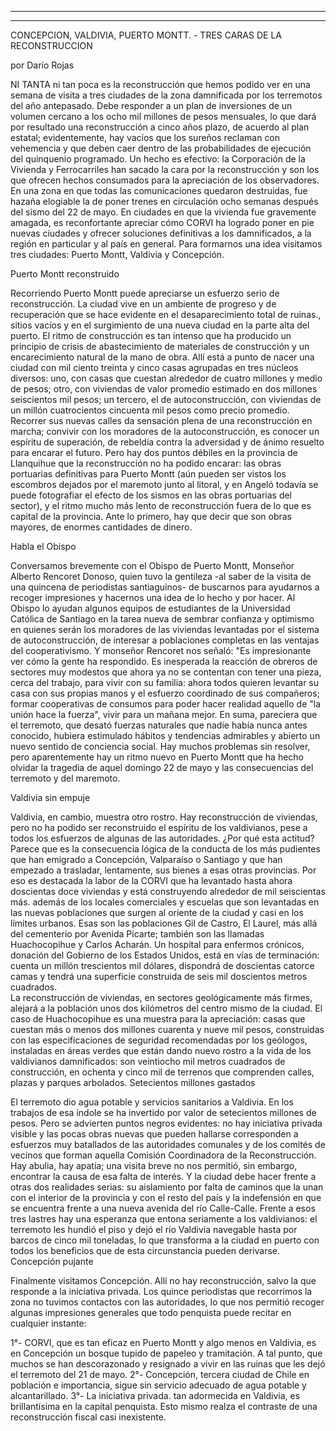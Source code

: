 ﻿
--- 
--- 

CONCEPCION, VALDIVIA, PUERTO MONTT. -
TRES CARAS DE LA RECONSTRUCCION

por Darío Rojas

NI TANTA ni tan poca es la reconstrucción que hemos podido ver en una semana de visita a tres ciudades de la zona damnificada por los terremotos del año antepasado. Debe responder a un plan de inversiones de un volumen cercano a los ocho mil millones de pesos mensuales, lo que dará por resultado una reconstrucción a cinco años plazo, de acuerdo al plan estatal; evidentemente, hay vacíos que los sureños reclaman con vehemencia y que deben caer dentro de las probabilidades de ejecución del quinquenio programado.
Un hecho es efectivo: la Corporación de la Vivienda y Ferrocarriles han sacado la cara por la reconstrucción y son los que ofrecen hechos consumados para la apreciación de los observadores. En una zona en que todas las comunicaciones quedaron destruidas, fue hazaña elogiable la de poner trenes en circulación ocho semanas después del sismo del 22 de mayo. En ciudades en que la vivienda fue gravemente amagada, es reconfortante apreciar cómo CORVI ha logrado poner en pie nuevas ciudades y ofrecer soluciones definitivas a los damnificados, a la región en particular y al país en general. Para formarnos una idea visitamos tres ciudades: Puerto Montt, Valdivia y Concepción.

Puerto Montt reconstruido 

Recorriendo Puerto Montt puede apreciarse un esfuerzo serio de reconstrucción. La ciudad vive en un ambiente de progreso y de recuperación que se hace evidente en el desaparecimiento total de ruinas., sitios vacíos y en el surgimiento de una nueva ciudad en la parte alta del puerto. El ritmo de construcción es tan intenso que ha producido un principio de crisis de abastecimiento de materiales de construcción y un encarecimiento natural de la mano de obra. Allí está a punto de nacer una ciudad con mil ciento treinta y cinco casas agrupadas en tres núcleos diversos: uno, con casas que cuestan alrededor de cuatro millones y medio de pesos; otro, con viviendas de valor promedio estimado en dos millones seiscientos mil pesos; un tercero, el de autoconstrucción, con viviendas de un millón cuatrocientos cincuenta mil pesos como precio promedio. Recorrer sus nuevas calles da sensación plena de una reconstrucción en marcha; convivir con los moradores de la autoconstrucción, es conocer un espíritu de superación, de rebeldía contra la adversidad y de ánimo resuelto para encarar el futuro. Pero hay dos puntos débiles en la provincia de Llanquihue que la reconstrucción no ha podido encarar: las obras portuarias definitivas para Puerto Montt (aún pueden ser vistos los escombros dejados por el maremoto junto al litoral, y en Angeló todavía se puede fotografiar el efecto de los sismos en las obras portuarias del sector), y el ritmo mucho más lento de reconstrucción fuera de lo que es capital de la provincia. Ante lo primero, hay que decir que son obras mayores, de enormes cantidades de dinero. 

Habla el Obispo

Conversamos brevemente con el Obispo de Puerto Montt, Monseñor Alberto Rencoret Donoso, quien tuvo la gentileza -al saber de la visita de una quincena de periodistas santiaguinos- de buscarnos para ayudarnos a recoger impresiones y hacernos una idea de lo hecho y por hacer. Al Obispo lo ayudan algunos equipos de estudiantes de la Universidad Católica de Santiago en la tarea nueva de sembrar confianza y optimismo en quienes serán los moradores de las viviendas levantadas por el sistema de autoconstrucción, de interesar a poblaciones completas en las ventajas del cooperativismo. Y monseñor Rencoret nos señaló: "Es impresionante ver cómo la gente ha respondido. Es inesperada la reacción de obreros de sectores muy modestos que ahora ya no se contentan con tener una pieza, cerca del trabajo, para vivir con su familia: ahora todos quieren levantar su casa con sus propias manos y el esfuerzo coordinado de sus compañeros; formar cooperativas de consumos para poder hacer realidad aquello de "la unión hace la fuerza", vivir para un mañana mejor. En suma, pareciera que el terremoto, que desató fuerzas naturales que nadie había nunca antes conocido, hubiera estimulado hábitos y tendencias admirables y abierto un nuevo sentido de conciencia social.
Hay muchos problemas sin resolver, pero aparentemente hay un ritmo nuevo en Puerto Montt que ha hecho olvidar la tragedia de aquel domingo 22 de mayo y las consecuencias del terremoto y del maremoto. 

Valdivia sin empuje 

Valdivia, en cambio, muestra otro rostro. Hay reconstrucción de viviendas, pero no ha podido ser reconstruido el espíritu de los valdivianos, pese a todos los esfuerzos de algunas de las autoridades. ¿Por qué esta actitud? Parece que es la consecuencia lógica de la conducta de los más pudientes que han emigrado a Concepción, Valparaíso o Santiago y que han empezado a trasladar, lentamente, sus bienes a esas otras provincias. Por eso es destacada la labor de la CORVI que ha levantado hasta ahora doscientas doce viviendas y está construyendo alrededor de mil seiscientas más. además de los locales comerciales y escuelas que son levantadas en las nuevas poblaciones que surgen al oriente de la ciudad y casi en los límites urbanos. Esas son las poblaciones Gil de Castro, El Laurel, más allá del cementerio por Avenida Picarte; también son las llamadas Huachocopihue y Carlos Acharán. Un hospital para enfermos crónicos, donación del Gobierno de los Estados Unidos, está en vías de terminación: cuenta un millón trescientos mil dólares, dispondrá de doscientas catorce camas y tendrá una superficie construida de seis mil doscientos metros cuadrados.  
La reconstrucción de viviendas, en sectores geológicamente más firmes, alejará a la población unos dos kilómetros del centro mismo de la ciudad. El caso de Huachocopihue es una muestra para la apreciación: casas que cuestan más o menos dos millones cuarenta y nueve mil pesos, construidas con las especificaciones de seguridad recomendadas por los geólogos, instaladas en áreas verdes que están dando nuevo rostro a la vida de los valdivianos damnificados: son veintiocho mil metros cuadrados de construcción, en ochenta y cinco mil de terrenos que comprenden calles, plazas y parques arbolados. 
Setecientos millones gastados

El terremoto dio agua potable y servicios sanitarios a Valdivia. En los trabajos de esa índole se ha invertido por valor de setecientos millones de pesos. Pero se advierten puntos negros evidentes: no hay iniciativa privada visible y las pocas obras nuevas que pueden hallarse corresponden a esfuerzos muy batallados de las autoridades comunales y de los comités de vecinos que forman aquella Comisión Coordinadora de la Reconstrucción. Hay abulia, hay apatía; una visita breve no nos permitió, sin embargo, encontrar la causa de esa falta de interés. Y la ciudad debe hacer frente a otras dos realidades serias: su aislamiento por falta de caminos que la unan con el interior de la provincia y con el resto del país y la indefensión en que se encuentra frente a una nueva avenida del río Calle-Calle. Frente a esos tres lastres hay una esperanza que entona seriamente a los valdivianos: el terremoto les hundió el piso y dejó el río Valdivia navegable hasta por barcos de cinco mil toneladas, lo que transforma a la ciudad en puerto con todos los beneficios que de esta circunstancia pueden derivarse. 
Concepción pujante 

Finalmente visitamos Concepción. Allí no hay reconstrucción, salvo la que responde a la iniciativa privada. Los quince periodistas que recorrimos la zona no tuvimos contactos con las autoridades, lo que nos permitió recoger algunas impresiones generales que todo penquista puede recitar en cualquier instante: 

1°- CORVI, que es tan eficaz en Puerto Montt y algo menos en Valdivia, es en Concepción un bosque tupido de papeleo y tramitación. A tal punto, que muchos se han descorazonado y resignado a vivir en las ruinas que les dejó el terremoto del 21 de mayo. 
2°- Concepción, tercera ciudad de Chile en población e importancia, sigue sin servicio adecuado de agua potable y alcantarillado. 
3°- La iniciativa privada. tan adormecida en Valdivia, es brillantísima en la capital penquista. Esto mismo realza el contraste de una reconstrucción fiscal casi inexistente. 

